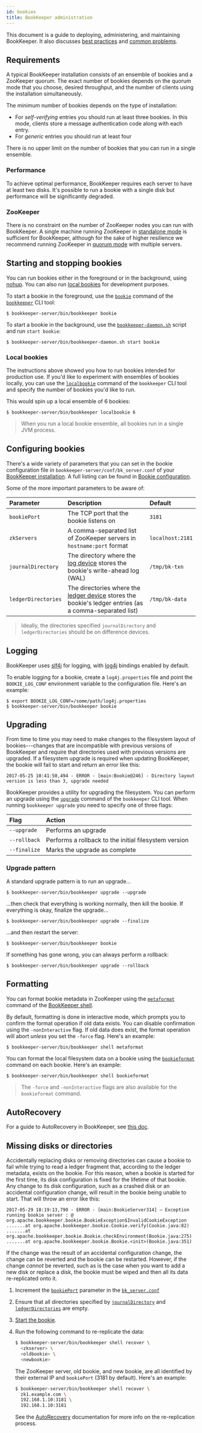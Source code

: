 ```yaml
---
id: bookies
title: BookKeeper administration
---
```


This document is a guide to deploying, administering, and maintaining BookKeeper. It also discusses [best practices](#best-practices) and [common problems](#common-problems).

## Requirements

A typical BookKeeper installation consists of an ensemble of bookies and a ZooKeeper quorum. The exact number of bookies depends on the quorum mode that you choose, desired throughput, and the number of clients using the installation simultaneously.

The minimum number of bookies depends on the type of installation:

* For *self-verifying* entries you should run at least three bookies. In this mode, clients store a message authentication code along with each entry.
* For *generic* entries you should run at least four

There is no upper limit on the number of bookies that you can run in a single ensemble.

### Performance

To achieve optimal performance, BookKeeper requires each server to have at least two disks. It's possible to run a bookie with a single disk but performance will be significantly degraded.

### ZooKeeper

There is no constraint on the number of ZooKeeper nodes you can run with BookKeeper. A single machine running ZooKeeper in [standalone mode](https://zookeeper.apache.org/doc/current/zookeeperStarted.html#sc_InstallingSingleMode) is sufficient for BookKeeper, although for the sake of higher resilience we recommend running ZooKeeper in [quorum mode](https://zookeeper.apache.org/doc/current/zookeeperStarted.html#sc_RunningReplicatedZooKeeper) with multiple servers.

## Starting and stopping bookies

You can run bookies either in the foreground or in the background, using [nohup](https://en.wikipedia.org/wiki/Nohup). You can also run [local bookies](#local-bookie) for development purposes.

To start a bookie in the foreground, use the [`bookie`](../reference/cli#bookkeeper-bookie) command of the [`bookkeeper`](../reference/cli#bookkeeper) CLI tool:

```shell
$ bookkeeper-server/bin/bookkeeper bookie
```

To start a bookie in the background, use the [`bookkeeper-daemon.sh`](../reference/cli#bookkeeper-daemon.sh) script and run `start bookie`:

```shell
$ bookkeeper-server/bin/bookkeeper-daemon.sh start bookie
```

### Local bookies

The instructions above showed you how to run bookies intended for production use. If you'd like to experiment with ensembles of bookies locally, you can use the [`localbookie`](../reference/cli#bookkeeper-localbookie) command of the `bookkeeper` CLI tool and specify the number of bookies you'd like to run.

This would spin up a local ensemble of 6 bookies:

```shell
$ bookkeeper-server/bin/bookkeeper localbookie 6
```

> When you run a local bookie ensemble, all bookies run in a single JVM process.

## Configuring bookies

There's a wide variety of parameters that you can set in the bookie configuration file in `bookkeeper-server/conf/bk_server.conf` of your [BookKeeper installation](../reference/config). A full listing can be found in [Bookie configuration](../reference/config).

Some of the more important parameters to be aware of:

Parameter | Description | Default
:---------|:------------|:-------
`bookiePort` | The TCP port that the bookie listens on | `3181`
`zkServers` | A comma-separated list of ZooKeeper servers in `hostname:port` format | `localhost:2181`
`journalDirectory` | The directory where the [log device](../getting-started/concepts#log-device) stores the bookie's write-ahead log (WAL) | `/tmp/bk-txn`
`ledgerDirectories` | The directories where the [ledger device](../getting-started/concepts#ledger-device) stores the bookie's ledger entries (as a comma-separated list) | `/tmp/bk-data`

> Ideally, the directories specified `journalDirectory` and `ledgerDirectories` should be on difference devices.

## Logging

BookKeeper uses [slf4j](http://www.slf4j.org/) for logging, with [log4j](https://logging.apache.org/log4j/2.x/) bindings enabled by default.

To enable logging for a bookie, create a `log4j.properties` file and point the `BOOKIE_LOG_CONF` environment variable to the configuration file. Here's an example:

```shell
$ export BOOKIE_LOG_CONF=/some/path/log4j.properties
$ bookkeeper-server/bin/bookkeeper bookie
```

## Upgrading

From time to time you may need to make changes to the filesystem layout of bookies---changes that are incompatible with previous versions of BookKeeper and require that directories used with previous versions are upgraded. If a filesystem upgrade is required when updating BookKeeper, the bookie will fail to start and return an error like this:

```
2017-05-25 10:41:50,494 - ERROR - [main:Bookie@246] - Directory layout version is less than 3, upgrade needed
```

BookKeeper provides a utility for upgrading the filesystem. You can perform an upgrade using the [`upgrade`](../reference/cli#bookkeeper-upgrade) command of the `bookkeeper` CLI tool. When running `bookkeeper upgrade` you need to specify one of three flags:

Flag | Action
:----|:------
`--upgrade` | Performs an upgrade
`--rollback` | Performs a rollback to the initial filesystem version
`--finalize` | Marks the upgrade as complete

### Upgrade pattern

A standard upgrade pattern is to run an upgrade...

```shell
$ bookkeeper-server/bin/bookkeeper upgrade --upgrade
```

...then check that everything is working normally, then kill the bookie. If everything is okay, finalize the upgrade...

```shell
$ bookkeeper-server/bin/bookkeeper upgrade --finalize
```

...and then restart the server:

```shell
$ bookkeeper-server/bin/bookkeeper bookie
```

If something has gone wrong, you can always perform a rollback:

```shell
$ bookkeeper-server/bin/bookkeeper upgrade --rollback
```

## Formatting

You can format bookie metadata in ZooKeeper using the [`metaformat`](../reference/cli#bookkeeper-shell-metaformat) command of the [BookKeeper shell](../reference/cli#the-bookkeeper-shell).

By default, formatting is done in interactive mode, which prompts you to confirm the format operation if old data exists. You can disable confirmation using the `-nonInteractive` flag. If old data does exist, the format operation will abort *unless* you set the `-force` flag. Here's an example:

```shell
$ bookkeeper-server/bin/bookkeeper shell metaformat
```

You can format the local filesystem data on a bookie using the [`bookieformat`](../reference/cli#bookkeeper-shell-bookieformat) command on each bookie. Here's an example:

```shell
$ bookkeeper-server/bin/bookkeeper shell bookieformat
```

> The `-force` and `-nonInteractive` flags are also available for the `bookieformat` command.

## AutoRecovery

For a guide to AutoRecovery in BookKeeper, see [this doc](autorecovery).

## Missing disks or directories

Accidentally replacing disks or removing directories can cause a bookie to fail while trying to read a ledger fragment that, according to the ledger metadata, exists on the bookie. For this reason, when a bookie is started for the first time, its disk configuration is fixed for the lifetime of that bookie. Any change to its disk configuration, such as a crashed disk or an accidental configuration change, will result in the bookie being unable to start. That will throw an error like this:

```
2017-05-29 18:19:13,790 - ERROR - [main:BookieServer314] – Exception running bookie server : @
org.apache.bookkeeper.bookie.BookieException$InvalidCookieException
.......at org.apache.bookkeeper.bookie.Cookie.verify(Cookie.java:82)
.......at org.apache.bookkeeper.bookie.Bookie.checkEnvironment(Bookie.java:275)
.......at org.apache.bookkeeper.bookie.Bookie.<init>(Bookie.java:351)
```

If the change was the result of an accidental configuration change, the change can be reverted and the bookie can be restarted. However, if the change *cannot* be reverted, such as is the case when you want to add a new disk or replace a disk, the bookie must be wiped and then all its data re-replicated onto it.

1. Increment the [`bookiePort`](../reference/config#bookiePort) parameter in the [`bk_server.conf`](../reference/config)
1. Ensure that all directories specified by [`journalDirectory`](../reference/config#journalDirectory) and [`ledgerDirectories`](../reference/config#ledgerDirectories) are empty.
1. [Start the bookie](#starting-and-stopping-bookies).
1. Run the following command to re-replicate the data:

   ```bash
   $ bookkeeper-server/bin/bookkeeper shell recover \
     <zkserver> \
     <oldbookie> \
     <newbookie>
   ```

   The ZooKeeper server, old bookie, and new bookie, are all identified by their external IP and `bookiePort` (3181 by default). Here's an example:

   ```bash
   $ bookkeeper-server/bin/bookkeeper shell recover \
     zk1.example.com \
     192.168.1.10:3181 \
     192.168.1.10:3181
   ```

   See the [AutoRecovery](autorecovery) documentation for more info on the re-replication process.
